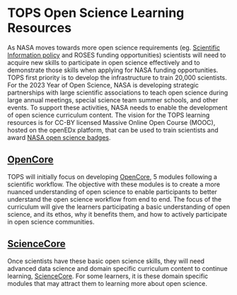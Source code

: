 # TOPS Open Science Learning Resources

As NASA moves towards more open science requirements (eg. [Scientific Information policy](https://science.nasa.gov/science-red/s3fs-public/atoms/files/Scientific%20Information%20policy%20SPD-41.pdf) and ROSES funding opportunities) scientists will need to acquire new skills to participate in open science effectively and to demonstrate those skills when applying for NASA funding opportunities. TOPS first priority is to develop the infrastructure to train 20,000 scientists. For the 2023 Year of Open Science, NASA is developing strategic partnerships with large scientific associations to teach open science during large annual meetings, special science team summer schools, and other events. To support these activities, NASA needs to enable the development of open science curriculum content. The vision for the TOPS learning resources is for CC-BY licensed Massive Online Open Course (MOOC), hosted on the openEDx platform, that can be used to train scientists and award [NASA open science badges](./../Area3_Incentives/badging.md). 

## [OpenCore](./OpenCore/readme.md)  

TOPS will initially focus on developing [OpenCore](./OpenCore/readme.md), 5 modules following a scientific workflow. The objective with these modules is to create a more nuanced understanding of open science to enable participants to better understand the open science workflow from end to end. The focus of the curriculum will give the learners participating a basic understanding of open science, and its ethos, why it benefits them, and how to actively participate in open science communities. 

## [ScienceCore](./ScienceCore/readme.md)

Once scientists have these basic open science skills, they will need advanced data science and domain specific curriculum content to continue learning, [ScienceCore](./ScienceCore/readme.md). For some learners, it is these domain specific modules that may attract them to learning more about open science. 
